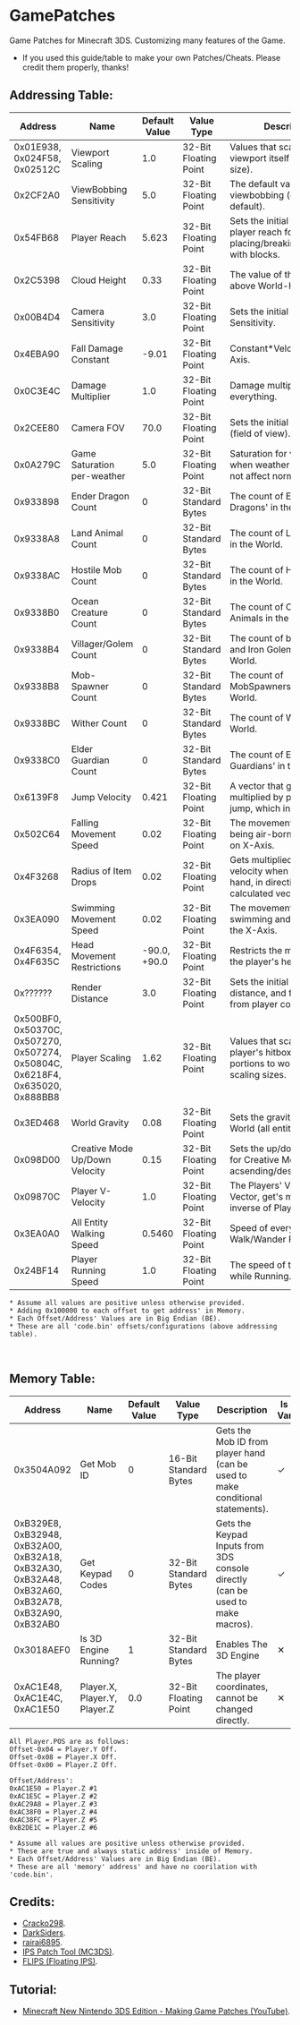 # GamePatches
Game Patches for Minecraft 3DS. Customizing many features of the Game.
- If you used this guide/table to make your own Patches/Cheats. Please credit them properly, thanks!
## Addressing Table:

| Address | Name | Default Value | Value Type | Description | Is Value Variable? |
| ------- | ---- | ------------- | ---------- | ----------- | ------------------ |
| 0x01E938, 0x024F58, 0x02512C | Viewport Scaling             | 1.0    | 32-Bit Floating Point | Values that scale the viewport itself (screen size). | ✕ |
| 0x2CF2A0 | ViewBobbing Sensitivity      | 5.0    | 32-Bit Floating Point | The default value of player viewbobbing (on by default). | ✕ |
| 0x54FB68 | Player Reach                 | 5.623  | 32-Bit Floating Point | Sets the initial value of player reach for placing/breaking/interacting with blocks. | ✕ |
| 0x2C5398 | Cloud Height                 | 0.33   | 32-Bit Floating Point | The value of the clouds above World-Height. | ✕ |
| 0x00B4D4 | Camera Sensitivity           | 3.0    | 32-Bit Floating Point | Sets the initial Camera Sensitivity. | ✕ |
| 0x4EBA90 | Fall Damage Constant         | -9.01  | 32-Bit Floating Point | Constant*Velocity on Y-Axis. | ✕ |
| 0x0C3E4C | Damage Multiplier            | 1.0    | 32-Bit Floating Point | Damage multiplier for everything. | ✕ |
| 0x2CEE80 | Camera FOV                   | 70.0   | 32-Bit Floating Point | Sets the initial Camera FOV (field of view). | ✕ |
| 0x0A279C | Game Saturation per-weather  | 5.0    | 32-Bit Floating Point | Saturation for viewport when weather changes (do not affect normal). | ✕ |
| 0x933898 | Ender Dragon Count           | 0      | 32-Bit Standard Bytes | The count of Ender Dragons' in the World. | ✓ |
| 0x9338A8 | Land Animal Count            | 0      | 32-Bit Standard Bytes | The count of Land Animals in the World. | ✓ |
| 0x9338AC | Hostile Mob Count            | 0      | 32-Bit Standard Bytes | The count of Hostile Mobs in the World. | ✓ |
| 0x9338B0 | Ocean Creature Count         | 0      | 32-Bit Standard Bytes | The count of Ocean Animals in the World. | ✓ |
| 0x9338B4 | Villager/Golem Count         | 0      | 32-Bit Standard Bytes | The count of both Villagers and Iron Golems in the World. | ✓ |
| 0x9338B8 | Mob-Spawner Count            | 0      | 32-Bit Standard Bytes | The count of MobSpawners' in the World. | ✓ |
| 0x9338BC | Wither Count                 | 0      | 32-Bit Standard Bytes | The count of Withers' in the World. | ✓ |
| 0x9338C0 | Elder Guardian Count         | 0      | 32-Bit Standard Bytes | The count of Elder Guardians' in the World. | ✓ |
| 0x6139F8 | Jump Velocity                | 0.421  | 32-Bit Floating Point | A vector that get's multiplied by player base-jump, which increases it. | ✕ |
| 0x502C64 | Falling Movement Speed       | 0.02   | 32-Bit Floating Point | The movement speed of being air-born and moving on X-Axis. | ✕ |
| 0x4F3268 | Radius of Item Drops         | 0.02   | 32-Bit Floating Point | Gets multiplied by initial velocity when leave player hand, in direction of calculated vector. | ✕ |
| 0x3EA090 | Swimming Movement Speed      | 0.02   | 32-Bit Floating Point | The movement speed of swimming and moving on the X-Axis. | ✕ |
| 0x4F6354, 0x4F635C | Head Movement Restrictions | -90.0, +90.0 | 32-Bit Floating Point | Restricts the movement of the player's head. | ✕ |
| 0x?????? | Render Distance              | 3.0    | 32-Bit Floating Point | Sets the initial render distance, and fog distance from player coords. | ✕ |
| 0x500BF0, 0x50370C, 0x507270, 0x507274, 0x50804C, 0x6218F4, 0x635020, 0x888BB8 | Player Scaling | 1.62 | 32-Bit Floating Point | Values that scale the player's hitbox, and portions to work at different scaling sizes. | ✕ |
| 0x3ED468 | World Gravity                | 0.08   | 32-Bit Floating Point | Sets the gravity of the World (all entities). | ✕ |
| 0x098D00 | Creative Mode Up/Down Velocity | 0.15 | 32-Bit Floating Point | Sets the up/down velocity for Creative Mode when acsending/descending. | ✕ |
| 0x09870C | Player V-Velocity            | 1.0    | 32-Bit Floating Point | The Players' Velocity-Vector, get's multiplied by inverse of Player Speed. | ✕ |
| 0x3EA0A0 | All Entity Walking Speed     | 0.5460 | 32-Bit Floating Point | Speed of every entities Walk/Wander Phase. | ✕ |
| 0x24BF14 | Player Running Speed         | 1.0    | 32-Bit Floating Point | The speed of the Player while Running. | ✕ |


```
* Assume all values are positive unless otherwise provided.
* Adding 0x100000 to each offset to get address' in Memory.
* Each Offset/Address' Values are in Big Endian (BE).
* These are all 'code.bin' offsets/configurations (above addressing table).
```
<br>

## Memory Table:
| Address | Name | Default Value | Value Type | Description | Is Value Variable? | 
| ----------- | ---------- | ------------- | --------------------- | ----------- | ------------------ | 
| 0x3504A092 | Get Mob ID | 0 | 16-Bit Standard Bytes | Gets the Mob ID from player hand (can be used to make conditional statements). | ✓ |
| 0xB329E8, 0xB32948, 0xB32A00, 0xB32A18, 0xB32A30, 0xB32A48, 0xB32A60, 0xB32A78, 0xB32A90, 0xB32AB0 | Get Keypad Codes | 0 | 32-Bit Standard Bytes | Gets the Keypad Inputs from 3DS console directly (can be used to make macros). | ✓ |
| 0x3018AEF0 | Is 3D Engine Running? | 1 | 32-Bit Standard Bytes | Enables The 3D Engine | ✕ |
| 0xAC1E48, 0xAC1E4C, 0xAC1E50 | Player.X, Player.Y, Player.Z | 0.0 | 32-Bit Floating Point | The player coordinates, cannot be changed directly. | ✕ |
```
All Player.POS are as follows:
Offset-0x04 = Player.Y Off.
Offset-0x08 = Player.X Off.
Offset-0x00 = Player.Z Off.

Offset/Address':
0xAC1E50 = Player.Z #1
0xAC1E5C = Player.Z #2 
0xAC29A8 = Player.Z #3 
0xAC38F0 = Player.Z #4
0xAC38FC = Player.Z #5
0xB2DE1C = Player.Z #6
```

```
* Assume all values are positive unless otherwise provided.
* These are true and always static address' inside of Memory.
* Each Offset/Address' Values are in Big Endian (BE).
* These are all 'memory' address' and have no coorilation with 'code.bin'.
```

## Credits:
- [Cracko298](https://github.com/Cracko298).
- [DarkSiders](https://github.com/LeDarksiders).
- [rairai6895](https://github.com/rai6895).
- [IPS Patch Tool (MC3DS)](https://github.com/Minecraft-3DS-Community/IPS-Patch-Tool).
- [FLIPS (Floating IPS)](https://github.com/Alcaro/Flips).

## Tutorial:
- [Minecraft New Nintendo 3DS Edition - Making Game Patches (YouTube)](https://youtu.be/NhtE1RH-RJc?si=-dzcFFO0mKgVXEyH).
